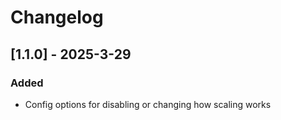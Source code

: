 # Changelog

## [1.1.0] - 2025-3-29
### Added

- Config options for disabling or changing how scaling works